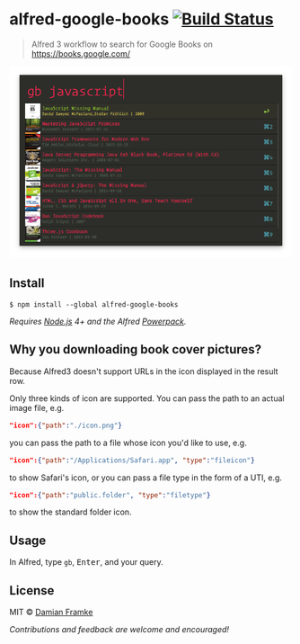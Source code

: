 # alfred-google-books [![Build Status](https://travis-ci.org/Dameck/alfred-google-books.svg?branch=master)](https://travis-ci.org/dameck/alfred-google-books)

> Alfred 3 workflow to search for Google Books on https://books.google.com/

<img src="media/screenshot.png" width="694">


## Install

```
$ npm install --global alfred-google-books
```

*Requires [Node.js](https://nodejs.org) 4+ and the Alfred [Powerpack](https://www.alfredapp.com/powerpack/).*


## Why you downloading book cover pictures?
Because Alfred3 doesn't support URLs in the icon displayed in the result row.

Only three kinds of icon are supported. You can pass the path to an actual image file, e.g.
```json
"icon":{"path":"./icon.png"}
```
you can pass the path to a file whose icon you'd like to use, e.g.
```json
"icon":{"path":"/Applications/Safari.app", "type":"fileicon"}
```
to show Safari's icon, or you can pass a file type in the form of a UTI, e.g.
```json
"icon":{"path":"public.folder", "type":"filetype"}
```
to show the standard folder icon.


## Usage

In Alfred, type `gb`, <kbd>Enter</kbd>, and your query.

## License

MIT © [Damian Framke](http://www.bytesolutions.de)

*Contributions and feedback are welcome and encouraged!*
